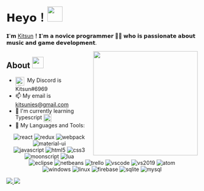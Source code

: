 # 𝗛𝗲𝘆𝗼！<img src="http://25.media.tumblr.com/tumblr_m19ay5UfaL1qzl9pho1_400.gif" width=40> 

𝗜'𝗺 [Kitsun](https://github.com/kitsunies)<b>！</b>𝗜'𝗺 𝗮 𝗻𝗼𝘃𝗶𝗰𝗲 𝗽𝗿𝗼𝗴𝗿𝗮𝗺𝗺𝗲𝗿 👨‍💻 𝘄𝗵𝗼 𝗶𝘀 𝗽𝗮𝘀𝘀𝗶𝗼𝗻𝗮𝘁𝗲 𝗮𝗯𝗼𝘂𝘁 𝗺𝘂𝘀𝗶𝗰 𝗮𝗻𝗱 𝗴𝗮𝗺𝗲 𝗱𝗲𝘃𝗲𝗹𝗼𝗽𝗺𝗲𝗻𝘁.

<img align="right" width="275px" src="https://i.vgy.me/BascUy.png">

## About <img src="http://25.media.tumblr.com/tumblr_m1gcei3AGf1qzl9pho1_250.gif" width=30>

<!-- - 👨‍💻 My Portfolio: URL -->
- <img alt="discord" width="23px" align="top" src="https://svgshare.com/i/Qdg.svg">&nbsp; My Discord is Kitsun#6969
- 📫 My email is <a href="mailto: kitsunies@gmail.com">kitsunies@gmail.com</a>
- 🔭 I'm currently learning Typescript <img width="21px" align="top" src="https://upload.wikimedia.org/wikipedia/commons/4/4c/Typescript_logo_2020.svg">
- 🌱 My Languages and Tools: 
<p align="center">
  <img alt="react" src="https://img.shields.io/badge/React-61DAFB?style=flat-square&logo=React&logoColor=white">
  <img alt="redux" src="https://img.shields.io/badge/Redux-764ABC?style=flat-square&logo=Redux&logoColor=white">
  <img alt="webpack" src="https://img.shields.io/badge/-Webpack-%232C3A42?style=flat-square&logo=webpack&logoColor=white">
  <img alt="material-ui" src="https://img.shields.io/badge/Material--UI-0081CB?style=flat-square&logo=Material-UI&logoColor=white">
  <br/>
  
  <img alt="javascript" src="https://img.shields.io/badge/JavaScript-F7DF1E?style=flat-square&logo=javascript&logoColor=white">
  <img alt="html5" src="https://img.shields.io/badge/Html5-E34F26?style=flat-square&logo=HTML5&logoColor=white">
  <img alt="css3" src="https://img.shields.io/badge/CSS3-1572B6?style=flat-square&logo=CSS3&logoColor=white">
  <img alt="moonscript" src="https://img.shields.io/badge/MoonScript-825794?style=flat-square&logo=insomnia&logoColor=white">
  <img alt="lua" src="https://img.shields.io/badge/Lua-2C2D72?style=flat-square&logo=lua">
  <br/>

  <img alt="eclipse" src="https://img.shields.io/badge/Eclipse-2C2255?style=flat-square&logo=Eclipse%20IDE">
  <img alt="netbeans" src="https://img.shields.io/badge/NetBeans-1B6AC6?style=flat-square&logo=Apache%20NetBeans%20IDE">
  <img alt="trello" src="https://img.shields.io/badge/Trello-0079BF?style=flat-square&logo=Trello">
  <img alt="vscode" src="https://img.shields.io/badge/VScode-007ACC?style=flat-square&logo=visual%20studio%20code">
  <img alt="vs2019" src="https://img.shields.io/badge/VS2019-5C2D91?style=flat-square&logo=visual%20studio">
  <img alt="atom" src="https://img.shields.io/badge/Atom-66595C?style=flat-square&logo=Atom">
  <br/>

  <img alt="windows" src="https://img.shields.io/badge/Windows-0078D6?style=flat-square&logo=windows&logoColor=white">
  <img alt="linux" src="https://img.shields.io/badge/Linux-FCC624?style=flat-square&logo=linux&logoColor=black">
  <img alt="firebase" src="https://img.shields.io/badge/Firebase-FFCA28?style=flat-square&logo=Firebase&logoColor=white">
  <img alt="sqlite" src="https://img.shields.io/badge/SQLite-DC382D?style=flat-square&logo=sqlite&logoColor=white">
  <img alt="mysql" src="https://img.shields.io/badge/MySQL-4479A1?style=flat-square&logo=mysql&logoColor=white">
  <br/>
</p>

<a href="https://github.com/anuraghazra/github-readme-stats">
    <img style="display:inline" src="https://github-readme-stats.vercel.app/api?username=kitsunies&show_icons=true&hide_border=true">
    <img style="display:inline" src="https://github-readme-stats.vercel.app/api/top-langs/?username=kitsunies&layout=compact&hide_border=true&include_all_commits=true">
</a>
